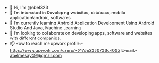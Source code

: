 - 👋 Hi, I’m @abel323
- 👀 I’m interested in Developing websites, database, mobile application/android, softwares
- 🌱 I’m currently learning Android Application Development Using Android Studio And Java, Machine Learning
- 💞️ I’m looking to collaborate on developing apps, software and websites with different companies.
- 📫 How to reach me upwork profile:-https://www.upwork.com/users/~017de2336738c4095 E-mail:- abelmesay49@gmail.com

<!---
abel323/abel323 is a ✨ special ✨ repository because its `README.md` (this file) appears on your GitHub profile.
You can click the Preview link to take a look at your changes.
--->

